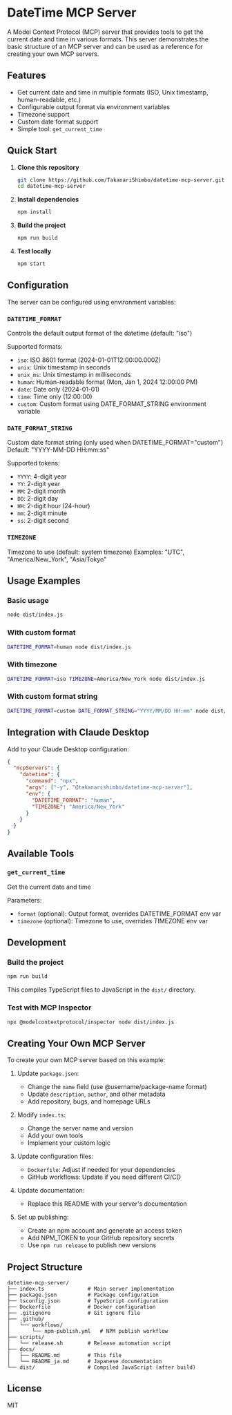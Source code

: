 # DateTime MCP Server

A Model Context Protocol (MCP) server that provides tools to get the current date and time in various formats. This server demonstrates the basic structure of an MCP server and can be used as a reference for creating your own MCP servers.

## Features

- Get current date and time in multiple formats (ISO, Unix timestamp, human-readable, etc.)
- Configurable output format via environment variables
- Timezone support
- Custom date format support
- Simple tool: `get_current_time`

## Quick Start

1. **Clone this repository**

   ```bash
   git clone https://github.com/TakanariShimbo/datetime-mcp-server.git
   cd datetime-mcp-server
   ```

2. **Install dependencies**

   ```bash
   npm install
   ```

3. **Build the project**

   ```bash
   npm run build
   ```

4. **Test locally**
   ```bash
   npm start
   ```

## Configuration

The server can be configured using environment variables:

### `DATETIME_FORMAT`

Controls the default output format of the datetime (default: "iso")

Supported formats:

- `iso`: ISO 8601 format (2024-01-01T12:00:00.000Z)
- `unix`: Unix timestamp in seconds
- `unix_ms`: Unix timestamp in milliseconds
- `human`: Human-readable format (Mon, Jan 1, 2024 12:00:00 PM)
- `date`: Date only (2024-01-01)
- `time`: Time only (12:00:00)
- `custom`: Custom format using DATE_FORMAT_STRING environment variable

### `DATE_FORMAT_STRING`

Custom date format string (only used when DATETIME_FORMAT="custom")
Default: "YYYY-MM-DD HH:mm:ss"

Supported tokens:

- `YYYY`: 4-digit year
- `YY`: 2-digit year
- `MM`: 2-digit month
- `DD`: 2-digit day
- `HH`: 2-digit hour (24-hour)
- `mm`: 2-digit minute
- `ss`: 2-digit second

### `TIMEZONE`

Timezone to use (default: system timezone)
Examples: "UTC", "America/New_York", "Asia/Tokyo"

## Usage Examples

### Basic usage

```bash
node dist/index.js
```

### With custom format

```bash
DATETIME_FORMAT=human node dist/index.js
```

### With timezone

```bash
DATETIME_FORMAT=iso TIMEZONE=America/New_York node dist/index.js
```

### With custom format string

```bash
DATETIME_FORMAT=custom DATE_FORMAT_STRING="YYYY/MM/DD HH:mm" node dist/index.js
```

## Integration with Claude Desktop

Add to your Claude Desktop configuration:

```json
{
  "mcpServers": {
    "datetime": {
      "command": "npx",
      "args": ["-y", "@takanarishimbo/datetime-mcp-server"],
      "env": {
        "DATETIME_FORMAT": "human",
        "TIMEZONE": "America/New_York"
      }
    }
  }
}
```

## Available Tools

### `get_current_time`

Get the current date and time

Parameters:

- `format` (optional): Output format, overrides DATETIME_FORMAT env var
- `timezone` (optional): Timezone to use, overrides TIMEZONE env var

## Development

### Build the project

```bash
npm run build
```

This compiles TypeScript files to JavaScript in the `dist/` directory.

### Test with MCP Inspector

```bash
npx @modelcontextprotocol/inspector node dist/index.js
```

## Creating Your Own MCP Server

To create your own MCP server based on this example:

1. Update `package.json`:

   - Change the `name` field (use @username/package-name format)
   - Update `description`, `author`, and other metadata
   - Add repository, bugs, and homepage URLs

2. Modify `index.ts`:

   - Change the server name and version
   - Add your own tools
   - Implement your custom logic

3. Update configuration files:

   - `Dockerfile`: Adjust if needed for your dependencies
   - GitHub workflows: Update if you need different CI/CD

4. Update documentation:

   - Replace this README with your server's documentation

5. Set up publishing:
   - Create an npm account and generate an access token
   - Add NPM_TOKEN to your GitHub repository secrets
   - Use `npm run release` to publish new versions

## Project Structure

```
datetime-mcp-server/
├── index.ts              # Main server implementation
├── package.json          # Package configuration
├── tsconfig.json         # TypeScript configuration
├── Dockerfile            # Docker configuration
├── .gitignore            # Git ignore file
├── .github/
│   └── workflows/
│       └── npm-publish.yml   # NPM publish workflow
├── scripts/
│   └── release.sh        # Release automation script
├── docs/
│   ├── README.md         # This file
│   └── README_ja.md      # Japanese documentation
└── dist/                 # Compiled JavaScript (after build)
```

## License

MIT
